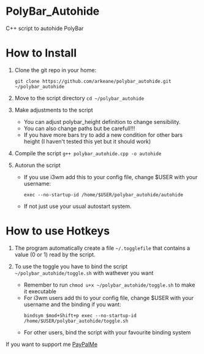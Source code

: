 # PolyBar_Autohide
C++ script to autohide PolyBar

# How to Install
1. Clone the git repo in your home: 
     ```
     git clone https://github.com/arkeane/polybar_autohide.git ~/polybar_autohide
     ```

2. Move to the script directory `cd ~/polybar_autohide`

3. Make adjustments to the script
     - You can adjust polybar_height definition to change sensibility.
     - You can also change paths but be carefull!!!
     - If you have more bars try to add a new condition for other bars height (I haven't tested this yet but it should work)
  
4. Compile the script `g++ polybar_autohide.cpp -o autohide`

5. Autorun the script
     - If you use i3wm add this to your config file, change $USER with your username:
          ```
          exec --no-startup-id /home/$USER/polybar_autohide/autohide
          ```
     - If not just use your usual autostart system.

# How to use Hotkeys
1. The program automatically create a file `~/.togglefile` that contains a value (0 or 1) read by the script.

2. To use the toggle you have to bind the script `~/polybar_autohide/toggle.sh` with wathever you want
     - Remember to run `chmod u+x ~/polybar_autohide/toggle.sh` to make it executable
     - For i3wm users add thi to your config file, change $USER with your username and the binding if you want:
          ```
          bindsym $mod+Shift+p exec --no-startup-id /home/$USER/polybar_autohide/toggle.sh
          ```
     - For other users, bind the script with your favourite binding system 


If you want to support me [PayPalMe](paypal.me/LudovicoPestarino)
